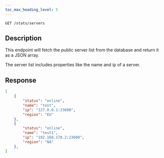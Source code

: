 ```yaml
---
toc_max_heading_level: 5
---
```


```
GET /stats/servers
```

## Description

This endpoint will fetch the public server list from the database and return it as a JSON array. 

The server list includes properties like the name and ip of a server. 

## Response

```json
[
    {
        "status": "online",
        "name": "test",
        "ip": "127.0.0.1:23600",
        "region": "EU"
    },
    {
        "status": "online",
        "name": "test1",
        "ip": "192.168.178.2:23600",
        "region": "NA"
    },
]
```
